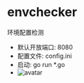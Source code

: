 # envchecker
环境配置检测

*  默认开放端口: 8080
*  配置文件: config.ini
*  启动: go run *.go
*  ![avatar](envchecker/envchecker.png)